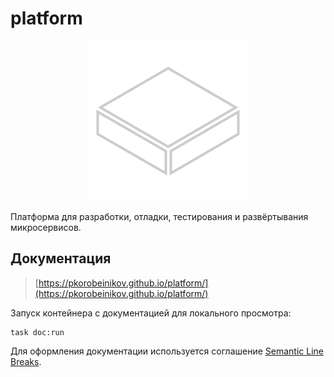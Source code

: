 # platform

<p align="center">
    <img src="platform-hack/asset/platform-icon-256.png" width="256" height="256" alt="platform" />
</p>

Платформа для разработки, отладки, тестирования и развёртывания микросервисов.

## Документация

> [https://pkorobeinikov.github.io/platform/](https://pkorobeinikov.github.io/platform/)

Запуск контейнера с документацией для локального просмотра:

```shell
task doc:run
```

Для оформления документации используется
соглашение [Semantic Line Breaks](https://sembr.org/).
